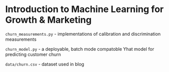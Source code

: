 Introduction to Machine Learning for Growth & Marketing
=====



`churn_measurements.py` - implementations of calibration and discrimination measurements

`churn_model.py` - a deployable, batch mode compatoble Yhat model for predicting customer churn

`data/churn.csv` - dataset used in blog
